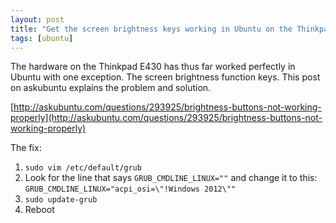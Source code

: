 ```yaml
---
layout: post
title: "Get the screen brightness keys working in Ubuntu on the Thinkpad E430"
tags: [ubuntu]
---
```


The hardware on the Thinkpad E430 has thus far worked perfectly in Ubuntu with one exception. The screen brightness function keys. This post on askubuntu explains the problem and solution.

[http://askubuntu.com/questions/293925/brightness-buttons-not-working-properly](http://askubuntu.com/questions/293925/brightness-buttons-not-working-properly)

The fix:

1. `sudo vim /etc/default/grub`
2. Look for the line that says `GRUB_CMDLINE_LINUX=""` and change it to this: `GRUB_CMDLINE_LINUX="acpi_osi=\"!Windows 2012\""`
3. `sudo update-grub`
4. Reboot
